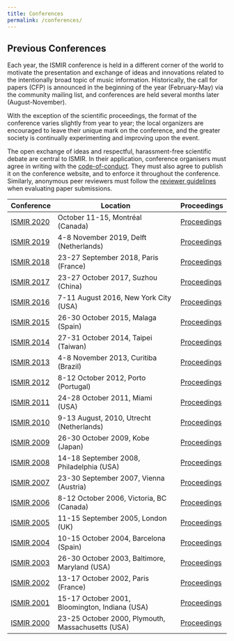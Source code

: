 ```yaml
---
title: Conferences
permalink: /conferences/
---
```


## Previous Conferences

Each year, the ISMIR conference is held in a different corner of the world
to motivate the presentation and exchange of ideas and innovations related to
the intentionally broad topic of music information. Historically, the call for
papers (CFP) is announced in the beginning of the year (February-May) via the
community mailing list, and conferences are held several months later (August-November).

With the exception of the scientific proceedings, the format of the conference
varies slightly from year to year; the local organizers are encouraged to leave
their unique mark on the conference, and the greater society is continually
experimenting and improving upon the event.

The open exchange of ideas and respectful, harassment-free scientific debate are
central to ISMIR. In their application, conference organisers must agree in writing
with the [code-of-conduct](http://confcodeofconduct.com). They must
also agree to publish it on the conference website, and to enforce it throughout
the conference. Similarly, anonymous peer reviewers must follow the [reviewer guidelines]({{site.base_url}}/reviewer-guidelines/) when evaluating paper submissions.

| Conference | Location | Proceedings |
| ---------- | --------- | --------- |
| [ISMIR 2020](https://ismir2020.{{site.domain}}/) | October 11-15, Montr&eacute;al (Canada) | [Proceedings]({{site.base_url}}/conferences/ismir2020.html) |
| [ISMIR 2019](https://ismir2019.{{site.domain}}/) | 4-8 November 2019, Delft (Netherlands) | [Proceedings]({{site.base_url}}/conferences/ismir2019.html) |
| [ISMIR 2018](https://ismir2018.{{site.domain}}/) | 23-27 September 2018, Paris (France) | [Proceedings]({{site.base_url}}/conferences/ismir2018.html) |
| [ISMIR 2017](https://ismir2017.{{site.domain}}/) | 23-27 October 2017, Suzhou (China) | [Proceedings]({{site.base_url}}/conferences/ismir2017.html) |
| [ISMIR 2016](https://ismir2016.{{site.domain}}/) | 7-11 August 2016, New York City (USA) | [Proceedings]({{site.base_url}}/conferences/ismir2016.html) |
| [ISMIR 2015](https://ismir2015.{{site.domain}}/) | 26-30 October 2015, Malaga (Spain) | [Proceedings]({{site.base_url}}/conferences/ismir2015.html) |
| [ISMIR 2014](https://ismir2014.{{site.domain}}/) | 27-31 October 2014, Taipei (Taiwan) | [Proceedings]({{site.base_url}}/conferences/ismir2014.html) |
| [ISMIR 2013](https://ismir2013.{{site.domain}}/) | 4-8 November 2013, Curitiba (Brazil) | [Proceedings]({{site.base_url}}/conferences/ismir2013.html) |
| [ISMIR 2012](https://ismir2012.{{site.domain}}/) | 8-12 October 2012, Porto (Portugal) | [Proceedings]({{site.base_url}}/conferences/ismir2012.html) |
| [ISMIR 2011](https://ismir2011.{{site.domain}}/) | 24-28 October 2011, Miami (USA) | [Proceedings]({{site.base_url}}/conferences/ismir2011.html) |
| [ISMIR 2010](https://ismir2010.{{site.domain}}/) | 9-13 August, 2010, Utrecht (Netherlands) | [Proceedings]({{site.base_url}}/conferences/ismir2010.html) |
| [ISMIR 2009](https://ismir2009.{{site.domain}}/) | 26-30 October 2009, Kobe (Japan) | [Proceedings]({{site.base_url}}/conferences/ismir2009.html) |
| [ISMIR 2008](https://ismir2008.{{site.domain}}/) | 14-18 September 2008, Philadelphia (USA) | [Proceedings]({{site.base_url}}/conferences/ismir2008.html) |
| [ISMIR 2007](https://ismir2007.{{site.domain}}/) | 23-30 September 2007, Vienna (Austria) | [Proceedings]({{site.base_url}}/conferences/ismir2007.html) |
| [ISMIR 2006](https://ismir2006.{{site.domain}}/) | 8-12 October 2006, Victoria, BC (Canada) | [Proceedings]({{site.base_url}}/conferences/ismir2006.html) |
| [ISMIR 2005](https://ismir2005.{{site.domain}}/) | 11-15 September 2005, London (UK) | [Proceedings]({{site.base_url}}/conferences/ismir2005.html) |
| [ISMIR 2004](https://ismir2004.{{site.domain}}/) | 10-15 October 2004, Barcelona (Spain) | [Proceedings]({{site.base_url}}/conferences/ismir2004.html) |
| [ISMIR 2003](https://ismir2003.{{site.domain}}/) | 26-30 October 2003, Baltimore, Maryland (USA) | [Proceedings]({{site.base_url}}/conferences/ismir2003.html) |
| [ISMIR 2002](https://ismir2002.{{site.domain}}/) | 13-17 October 2002, Paris (France) | [Proceedings]({{site.base_url}}/conferences/ismir2002.html) |
| [ISMIR 2001](https://ismir2001.{{site.domain}}/) | 15-17 October 2001, Bloomington, Indiana (USA) | [Proceedings]({{site.base_url}}/conferences/ismir2001.html) |
| [ISMIR 2000](https://ismir2000.{{site.domain}}/) | 23-25 October 2000, Plymouth, Massachusetts (USA) | [Proceedings]({{site.base_url}}/conferences/ismir2000.html) |

